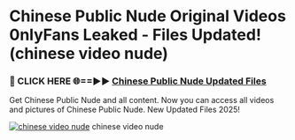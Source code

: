 # Chinese Public Nude Original Videos 0nlyFans Leaked - Files Updated! (chinese video nude)

<h3>🔴 CLICK HERE 🌐==►► <a href="https://tinyurl.com/2p9ay9w9" rel="nofollow">Chinese Public Nude Updated Files</a></h3>

Get Chinese Public Nude and all content. Now you can access all videos and pictures of Chinese Public Nude. New Updated Files 2025!

[![chinese video nude](https://i.imgur.com/KQgVmj3.gif)](https://tinyurl.com/2p9ay9w9)
chinese video nude